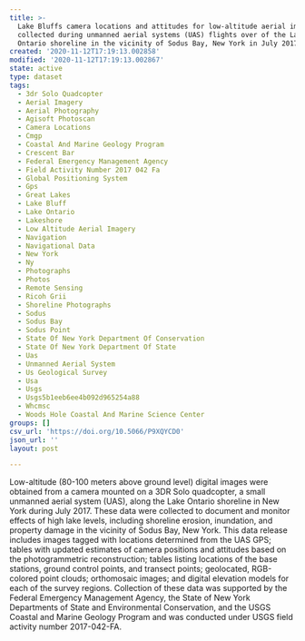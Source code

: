 ```yaml
---
title: >-
  Lake Bluffs camera locations and attitudes for low-altitude aerial images
  collected during unmanned aerial systems (UAS) flights over of the Lake
  Ontario shoreline in the vicinity of Sodus Bay, New York in July 2017
created: '2020-11-12T17:19:13.002858'
modified: '2020-11-12T17:19:13.002867'
state: active
type: dataset
tags:
  - 3dr Solo Quadcopter
  - Aerial Imagery
  - Aerial Photography
  - Agisoft Photoscan
  - Camera Locations
  - Cmgp
  - Coastal And Marine Geology Program
  - Crescent Bar
  - Federal Emergency Management Agency
  - Field Activity Number 2017 042 Fa
  - Global Positioning System
  - Gps
  - Great Lakes
  - Lake Bluff
  - Lake Ontario
  - Lakeshore
  - Low Altitude Aerial Imagery
  - Navigation
  - Navigational Data
  - New York
  - Ny
  - Photographs
  - Photos
  - Remote Sensing
  - Ricoh Grii
  - Shoreline Photographs
  - Sodus
  - Sodus Bay
  - Sodus Point
  - State Of New York Department Of Conservation
  - State Of New York Department Of State
  - Uas
  - Unmanned Aerial System
  - Us Geological Survey
  - Usa
  - Usgs
  - Usgs5b1eeb6ee4b092d965254a88
  - Whcmsc
  - Woods Hole Coastal And Marine Science Center
groups: []
csv_url: 'https://doi.org/10.5066/P9XQYCD0'
json_url: ''
layout: post

---
```

Low-altitude (80-100 meters above ground level) digital images were obtained from a camera mounted on a 3DR Solo quadcopter, a small unmanned aerial system (UAS), along the Lake Ontario shoreline in New York during July 2017. These data were collected to document and monitor effects of high lake levels, including shoreline erosion, inundation, and property damage in the vicinity of Sodus Bay, New York. This data release includes images tagged with locations determined from the UAS GPS; tables with updated estimates of camera positions and attitudes based on the photogrammetric reconstruction; tables listing locations of the base stations, ground control points, and transect points; geolocated, RGB-colored point clouds; orthomosaic images; and digital elevation models for each of the survey regions. Collection of these data was supported by the Federal Emergency Management Agency, the State of New York Departments of State and Environmental Conservation, and the USGS Coastal and Marine Geology Program and was conducted under USGS field activity number 2017-042-FA.
